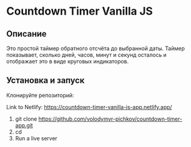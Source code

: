 # Countdown Timer Vanilla JS

## Описание
Это простой таймер обратного отсчёта до выбранной даты. Таймер показывает, сколько дней, часов, минут и секунд осталось и отображает это в виде круговых индикаторов.

## Установка и запуск

Клонируйте репозиторий:

Link to Netlify: https://countdown-timer-vanilla-js-app.netlify.app/

1) git clone <https://github.com/volodymyr-pichkov/countdown-timer-app.git>
2) cd <countdown-timer-app>
3) Run a live server